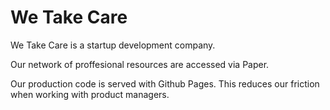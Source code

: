# We Take Care
We Take Care is a startup development company. 

Our network of proffesional resources are accessed via Paper.

Our production code is served with Github Pages. This reduces our friction when working with product managers.
